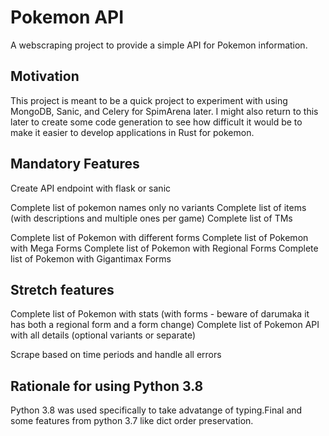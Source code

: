 # Pokemon API

A webscraping project to provide a simple API for Pokemon information. 

## Motivation

This project is meant to be a quick project to experiment with using MongoDB, Sanic, and Celery for SpimArena later. I might also return to this later to create some code generation to see how difficult it would be to make it easier to develop applications in Rust for pokemon.

## Mandatory Features

Create API endpoint with flask or sanic

Complete list of pokemon names only no variants
Complete list of items (with descriptions and multiple ones per game)
Complete list of TMs

Complete list of Pokemon with different forms
Complete list of Pokemon with Mega Forms
Complete list of Pokemon with Regional Forms
Complete list of Pokemon with Gigantimax Forms

## Stretch features

Complete list of Pokemon with stats (with forms - beware of darumaka it has both a regional form and a form change)
Complete list of Pokemon API with all details (optional variants or separate)

Scrape based on time periods and handle all errors

## Rationale for using Python 3.8

Python 3.8 was used specifically to take advatange of typing.Final and some features from python 3.7 like dict order preservation.
